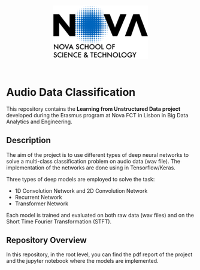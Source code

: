 <p align="center">
  <img width="50%" src="https://github.com/RiccardoGalarducci/Learning-from-Unstructured-Data-project/blob/main/img/logo_nova_fct_en_v.png">
</p>
<br>

# Audio Data Classification

This repository contains the **Learning from Unstructured Data project** developed during the Erasmus program at Nova FCT in Lisbon in Big Data Analytics and Engineering.

## Description

The aim of the project is to use different types of deep neural networks to solve a multi-class classification problem on audio data (wav file). The implementation of the networks are done using in Tensorflow/Keras.

Three types of deep models are employed to solve the task:

- 1D Convolution Network and 2D Convolution Network
- Recurrent Network
- Transformer Network

Each model is trained and evaluated on both raw data (wav files) and on the Short Time Fourier Transformation (STFT).

## Repository Overview

In this repository, in the root level, you can find the pdf report of the project and the jupyter notebook where the models are implemented.
